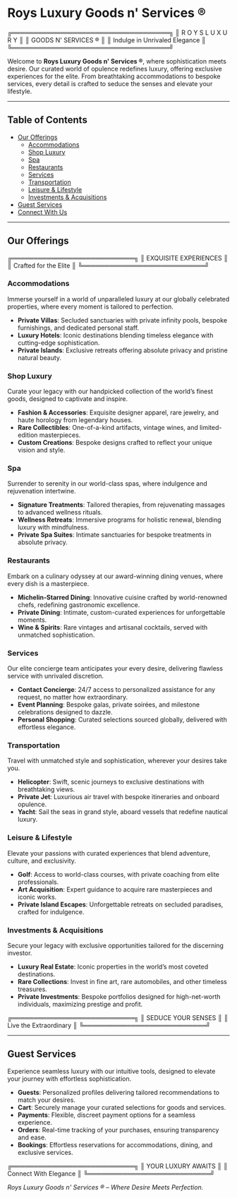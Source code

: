 # Roys Luxury Goods n' Services ®
  ╔════════════════════════════════════╗
  ║        R O Y S   L U X U R Y       ║
  ║         GOODS N' SERVICES ®        ║
  ║   Indulge in Unrivaled Elegance    ║
  ╚════════════════════════════════════╝


Welcome to **Roys Luxury Goods n' Services ®**, where sophistication meets desire. Our curated world of opulence redefines luxury, offering exclusive experiences for the elite. From breathtaking accommodations to bespoke services, every detail is crafted to seduce the senses and elevate your lifestyle.

---

## Table of Contents
- [Our Offerings](#our-offerings)
  - [Accommodations](#accommodations)
  - [Shop Luxury](#shop-luxury)
  - [Spa](#spa)
  - [Restaurants](#restaurants)
  - [Services](#services)
  - [Transportation](#transportation)
  - [Leisure & Lifestyle](#leisure--lifestyle)
  - [Investments & Acquisitions](#investments--acquisitions)
- [Guest Services](#guest-services)
- [Connect With Us](#connect-with-us)

---

## Our Offerings
  ╔════════════════════════════╗
  ║   EXQUISITE EXPERIENCES    ║
  ║   Crafted for the Elite    ║
  ╚════════════════════════════╝


### Accommodations
Immerse yourself in a world of unparalleled luxury at our globally celebrated properties, where every moment is tailored to perfection.

- **Private Villas**: Secluded sanctuaries with private infinity pools, bespoke furnishings, and dedicated personal staff.
- **Luxury Hotels**: Iconic destinations blending timeless elegance with cutting-edge sophistication.
- **Private Islands**: Exclusive retreats offering absolute privacy and pristine natural beauty.

### Shop Luxury
Curate your legacy with our handpicked collection of the world’s finest goods, designed to captivate and inspire.

- **Fashion & Accessories**: Exquisite designer apparel, rare jewelry, and haute horology from legendary houses.
- **Rare Collectibles**: One-of-a-kind artifacts, vintage wines, and limited-edition masterpieces.
- **Custom Creations**: Bespoke designs crafted to reflect your unique vision and style.

### Spa
Surrender to serenity in our world-class spas, where indulgence and rejuvenation intertwine.

- **Signature Treatments**: Tailored therapies, from rejuvenating massages to advanced wellness rituals.
- **Wellness Retreats**: Immersive programs for holistic renewal, blending luxury with mindfulness.
- **Private Spa Suites**: Intimate sanctuaries for bespoke treatments in absolute privacy.

### Restaurants
Embark on a culinary odyssey at our award-winning dining venues, where every dish is a masterpiece.

- **Michelin-Starred Dining**: Innovative cuisine crafted by world-renowned chefs, redefining gastronomic excellence.
- **Private Dining**: Intimate, custom-curated experiences for unforgettable moments.
- **Wine & Spirits**: Rare vintages and artisanal cocktails, served with unmatched sophistication.

### Services
Our elite concierge team anticipates your every desire, delivering flawless service with unrivaled discretion.

- **Contact Concierge**: 24/7 access to personalized assistance for any request, no matter how extraordinary.
- **Event Planning**: Bespoke galas, private soirées, and milestone celebrations designed to dazzle.
- **Personal Shopping**: Curated selections sourced globally, delivered with effortless elegance.

### Transportation
Travel with unmatched style and sophistication, wherever your desires take you.

- **Helicopter**: Swift, scenic journeys to exclusive destinations with breathtaking views.
- **Private Jet**: Luxurious air travel with bespoke itineraries and onboard opulence.
- **Yacht**: Sail the seas in grand style, aboard vessels that redefine nautical luxury.

### Leisure & Lifestyle
Elevate your passions with curated experiences that blend adventure, culture, and exclusivity.

- **Golf**: Access to world-class courses, with private coaching from elite professionals.
- **Art Acquisition**: Expert guidance to acquire rare masterpieces and iconic works.
- **Private Island Escapes**: Unforgettable retreats on secluded paradises, crafted for indulgence.

### Investments & Acquisitions
Secure your legacy with exclusive opportunities tailored for the discerning investor.

- **Luxury Real Estate**: Iconic properties in the world’s most coveted destinations.
- **Rare Collections**: Invest in fine art, rare automobiles, and other timeless treasures.
- **Private Investments**: Bespoke portfolios designed for high-net-worth individuals, maximizing prestige and profit.

╔════════════════════════════╗
║   SEDUCE YOUR SENSES       ║
║   Live the Extraordinary   ║
╚════════════════════════════╝


---

## Guest Services
Experience seamless luxury with our intuitive tools, designed to elevate your journey with effortless sophistication.

- **Guests**: Personalized profiles delivering tailored recommendations to match your desires.
- **Cart**: Securely manage your curated selections for goods and services.
- **Payments**: Flexible, discreet payment options for a seamless experience.
- **Orders**: Real-time tracking of your purchases, ensuring transparency and ease.
- **Bookings**: Effortless reservations for accommodations, dining, and exclusive services.

╔════════════════════════════╗
║    YOUR LUXURY AWAITS      ║
║   Connect With Elegance    ║
╚════════════════════════════╝


*Roys Luxury Goods n' Services ® – Where Desire Meets Perfection.*






